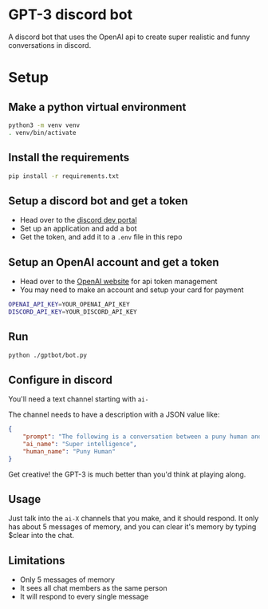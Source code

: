 # GPT-3 discord bot

A discord bot that uses the OpenAI api to create super realistic and funny conversations in discord.

# Setup

## Make a python virtual environment

```bash
python3 -m venv venv
. venv/bin/activate
```

## Install the requirements

```bash
pip install -r requirements.txt
```

## Setup a discord bot and get a token

* Head over to the [discord dev portal](https://discord.com/developers/applications)
* Set up an application and add a bot
* Get the token, and add it to a `.env` file in this repo

## Setup an OpenAI account and get a token

* Head over to the [OpenAI website](https://platform.openai.com/account/api-keys) for api token management
* You may need to make an account and setup your card for payment

```sh
OPENAI_API_KEY=YOUR_OPENAI_API_KEY
DISCORD_API_KEY=YOUR_DISCORD_API_KEY
```

## Run

```bash
python ./gptbot/bot.py
```

## Configure in discord

You'll need a text channel starting with `ai-`

The channel needs to have a description with a JSON value like:

```json
{
    "prompt": "The following is a conversation between a puny human and a cosmic super intelligence. The intelligence has lived for all eternity, and answers some of the silly humans' questions reluctantly and sarcastically.",
    "ai_name": "Super intelligence",
    "human_name": "Puny Human"
}
```

Get creative! the GPT-3 is much better than you'd think at playing along.

## Usage

Just talk into the `ai-X` channels that you make, and it should respond. It only has about 5 messages of memory, and you can clear it's memory by typing $clear into the chat.

## Limitations

* Only 5 messages of memory
* It sees all chat members as the same person
* It will respond to every single message
